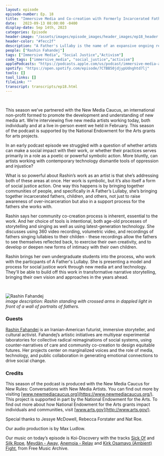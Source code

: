 ```yaml
---
layout: episode
episode-number: Ep. 18
title: "Immersive Media and Co-creation with Formerly Incarcerated Fathers"
date:   2023-09-13 08:00:00 -0400
display-date: Sep 14th, 2023
categories: Episode
header-image: "/assets/images/episode_images/header_images/ep18_header.jpg"
header-color: "#fecc2f"
description: "A Father's Lullaby is the name of an expansive ongoing research and storytelling project established by the new media artist Rashin Fahandej. Working with the formerly incarcerated, as well as her undergraduate students, the project highlights the role of fathers in raising children, and creates a space for paradigm shifting and social equity through a process of community co-creation."
people: ["Rashin Fahandej"]
tags: ["Immersive Media", "Social Justice","Activism"]
code_tags: ["immersive_media", "social_justice","activism"]
applePodcasts: "https://podcasts.apple.com/us/podcast/immersive-media-and-co-creation-with-formerly/id1536778522?i=1000627823557"
spotify: "https://open.spotify.com/episode/7CTBB50jdjypUdnghtd7lj"
tools: []
tool_links: []
fileLink: ""
transcript: transcripts/ep18.html
---
```


<br>

This season we’ve partnered with the New Media Caucus, an international non-profit formed to promote the development and understanding of new media art. We’re interviewing five new media artists working today, both individually and at a live in-person event we held in February. This season of the podcast is supported by the National Endowment for the Arts grants for arts projects.


In an early podcast episode we struggled with a question of whether artists can make a social impact with their work, or whether their practices serves primarily in a role as a poetic or powerful symbolic action. More bluntly, can artists working with contemporary technology dismantle tools of oppression and injustice?

What is so powerful about Rashin’s work as an artist is that she’s addressing both of these areas at once. Her work is symbolic, but it’s also itself a form of social justice action. One way this happens is by bringing together communities of people, and specifically in A Father’s Lullaby, she’s bringing together incarcerated fathers, children, and others, not just to raise awareness of over-incarceration but also in a support process for the fathers she works with. 

Rashin says her community co-creation process is inherent, essential to the work. And her choice of tools is intentional, both age-old processes of storytelling and singing as well as using latest-generation technology. She discusses using 360 video recording, volumetric video, and recordings of fathers singing lullabies to their childen - these recordings allow the fathers to see themselves reflected back, to exercise their own creativity, and to develop or deepen new forms of intimacy with their own children. 

Rashin brings her own undergraduate students into the process, who work with the particpants of A Father's Lullaby. She is presenting a model and process for social justice work through new media art and technology. They'll be able to build off this work in transformative narrative storytelling, bringing their own vision and approaches in the years ahead.

<br>

![Rashin Fahandej]({{site.baseurl}}/assets/images/rashin.jpg)  
*image description: Rashin standing with crossed arms in dappled light in front of a wall of portraits of fathers.*

### Guests

<a href="http://www.rashinfahandej.com/" class="nameTag">Rashin Fahandej</a> is an Iranian-American futurist, immersive storyteller, and cultural activist. Fahandej’s artistic initiatives are multiyear experimental laboratories for collective radical reimaginations of social systems, using counter-narratives of care and community co-creation to design equitable futures. Her projects center on marginalized voices and the role of media, technology, and public collaboration in generating emotional connections to drive social change.

### Credits

This season of the podcast is produced with the New Media Caucus for New Rules: Conversations with New Media Artists. You can find out more by visiting [www.newmediacaucus.org](https://www.newmediacaucus.org/). This project is supported in part by the National Endowment for the Arts. To find out more about how National Endowment for the Arts grants impact individuals and communities, visit [www.arts.gov](http://www.arts.gov/). 

Special thanks to Jessye McDowell, Rebecca Forstater and Nat Roe. 

Our audio production is by Max Ludlow. 

Our music on today’s episode is Koi-Discovery with the tracks [Sick Of](https://freemusicarchive.org/music/koi-discovery/omega/sick-of/) and [Silk Rope](https://freemusicarchive.org/music/koi-discovery/omega/silk-rope/), [Meydän - Away](https://freemusicarchive.org/music/Meydan/Ambient_1860/Away_1569), [Anemoia - Relay](https://freemusicarchive.org/music/anemoia/home-3/relay-1/) and [Kirk Osamayo  (Ambient) Fight](https://freemusicarchive.org/music/kirk-osamayo/season-one/ambient-fight/), from Free Music Archive.

